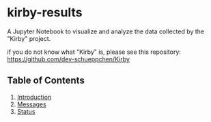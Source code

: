 # kirby-results

A Jupyter Notebook to visualize and analyze the data collected by the "Kirby" project.

if you do not know what "Kirby" is, please see this repository:  
https://github.com/dev-schueppchen/Kirby

## Table of Contents

1. [Introduction](Introduction.ipynb)
2. [Messages](Messages.ipynb)
3. [Status](Status.ipynb)